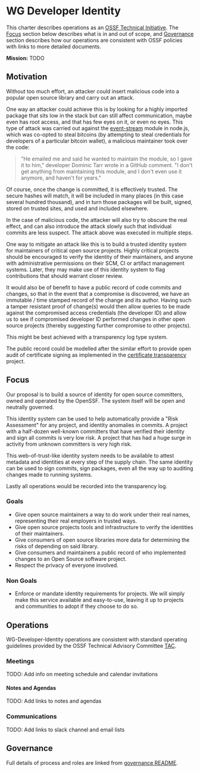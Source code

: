 # WG Developer Identity

This charter describes operations as an [OSSF Technical Initiative](https://github.com/ossf/tac/blob/master/charters/).
The [Focus](#focus) section below describes what is in and out of scope,
and [Governance](#governance) section describes how our operations are consistent with OSSF policies with links to more detailed documents.

**Mission:** TODO

## Motivation

Without too much effort, an attacker could insert malicious code into a popular open source library and carry out an
attack.

One way an attacker could achieve this is by looking for a highly imported package that sits low in the stack but can
still affect communication, maybe even has root access, and that has few eyes on it, or even no eyes.
This type of attack was carried out against the [event-stream](https://arstechnica.com/information-technology/2018/11/hacker-backdoors-widely-used-open-source-software-to-steal-bitcoin/)
module in node.js, which was co-opted to steal bitcoins (by attempting to steal credentials for developers of a
particular bitcoin wallet), a malicious maintainer took over the code:

> "He emailed me and said he wanted to maintain the module, so I gave it to him," developer Dominic Tarr wrote in a
> GitHub comment. "I don't get anything from maintaining this module, and I don't even use it anymore, and haven't
> for years."

Of course, once the change is committed, it is effectively trusted.
The secure hashes will match, it will be included in many places (in this case several hundred thousand), and in turn
those packages will be built, signed, stored on trusted sites, and used and included elsewhere.

In the case of malicious code, the attacker will also try to obscure the real effect, and can also introduce the attack
slowly such that individual commits are less suspect.
The attack above was executed in multiple steps.

One way to mitigate an attack like this is to build a trusted identity system for maintainers of critical open source
projects. Highly critical projects should be encouraged to verify the identity of their maintainers, and anyone with
administrative permissions on their SCM, CI or artifact management systems.
Later, they may make use of this identity system to flag contributions that should warrant closer review.

It would also be of benefit to have a public record of code commits and changes, so that in the event that a compromise
is discovered, we have an immutable / time stamped record of the change and its author. Having such a
tamper resistant proof of change(s) would then allow queries to be made against the compromised access credentials (the
developer ID) and allow us to see if compromised developer ID performed changes in other open source projects (thereby
suggesting further compromise to other projects).

This might be best achieved with a transparency log type system.

The public record could be modelled after the similar effort to provide open audit of certificate signing as implemented
in the [certificate transparency](https://www.certificate-transparency.org/) project.

## Focus

Our proposal is to build a source of identity for open source committers, owned and operated by the OpenSSF.
The system itself will be open and neutrally governed.

This identity system can be used to help automatically provide a "Risk Assessment" for any project, and identity anomalies in commits.
A project with a half-dozen well-known committers that have verified their identity and sign all commits is very low risk.
A project that has had a huge surge in activity from unknown committers is very high risk.

This web-of-trust-like identity system needs to be available to attest metadata and identities at every step of the supply chain.
The same identity can be used to sign commits, sign packages, even all the way up to auditing changes made to running systems.

Lastly all operations would be recorded into the transparency log.


### Goals

* Give open source maintainers a way to do work under their real names, representing their real employers in trusted ways.
* Give open source projects tools and infrastructure to verify the identities of their maintainers.
* Give consumers of open source libraries more data for determining the risks of depending on said library.
* Give consumers and maintainers a public record of who implemented changes to an Open Source software project.
* Respect the privacy of everyone involved.

### Non Goals

* Enforce or mandate identity requirements for projects.
  We will simply make this service available and easy-to-use, leaving it up to projects and communities to adopt if they choose to do so.

## Operations

WG-Developer-Identity operations are consistent with standard operating guidelines
provided by the OSSF Technical Advisory Committee
[TAC](https://github.com/ossf/tac).

### Meetings

TODO: Add info on meeting schedule and calendar invitations

#### Notes and Agendas

TODO: Add links to notes and agendas

### Communications

TODO: Add links to slack channel and email lists

## Governance

Full details of process and roles are linked from [governance README](/governance).
